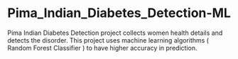 # Pima_Indian_Diabetes_Detection-ML
Pima Indian Diabetes Detection project collects women health details and detects the disorder. This project uses machine learning algorithms ( Random Forest Classifier ) to have higher accuracy in prediction.
